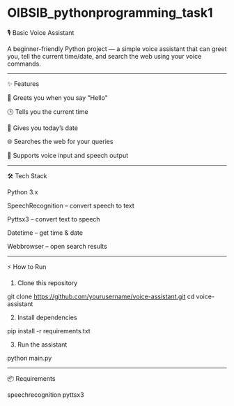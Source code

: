 # OIBSIB_pythonprogramming_task1
🎙️ Basic Voice Assistant

A beginner-friendly Python project — a simple voice assistant that can greet you, tell the current time/date, and search the web using your voice commands.


---

✨ Features

👋 Greets you when you say "Hello"

🕒 Tells you the current time

📅 Gives you today’s date

🌐 Searches the web for your queries

🎤 Supports voice input and speech output



---

🛠️ Tech Stack

Python 3.x

SpeechRecognition – convert speech to text

Pyttsx3 – convert text to speech

Datetime – get time & date

Webbrowser – open search results



---

⚡ How to Run

1. Clone this repository

git clone https://github.com/yourusername/voice-assistant.git
cd voice-assistant


2. Install dependencies

pip install -r requirements.txt


3. Run the assistant

python main.py




---

📦 Requirements

speechrecognition
pyttsx3
